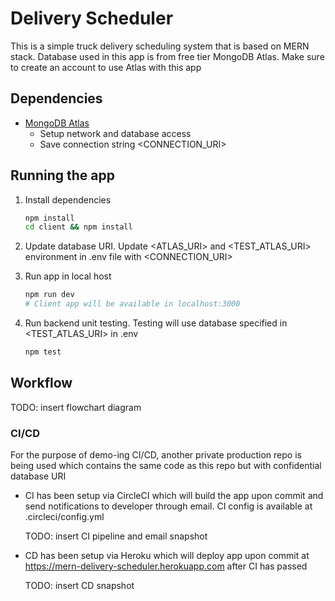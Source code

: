 # Delivery Scheduler

This is a simple truck delivery scheduling system that is based on MERN stack. Database used in this app is from free tier MongoDB Atlas. Make sure to create an account to use Atlas with this app

## Dependencies

- [MongoDB Atlas](https://www.mongodb.com/cloud/atlas)
  - Setup network and database access
  - Save connection string \<CONNECTION_URI\>

## Running the app

1. Install dependencies

   ```sh
   npm install
   cd client && npm install
   ```

2. Update database URI. Update <ATLAS_URI> and <TEST_ATLAS_URI> environment in .env file with <CONNECTION_URI>

3. Run app in local host

   ```sh
   npm run dev
   # Client app will be available in localhost:3000
   ```

4. Run backend unit testing. Testing will use database specified in <TEST_ATLAS_URI> in .env

   ```sh
   npm test
   ```

## Workflow

TODO: insert flowchart diagram

### CI/CD

For the purpose of demo-ing CI/CD, another private production repo is being used which contains the same code as this repo but with confidential database URI

- CI has been setup via CircleCI which will build the app upon commit and send notifications to developer through email. CI config is available at .circleci/config.yml

  TODO: insert CI pipeline and email snapshot

- CD has been setup via Heroku which will deploy app upon commit at https://mern-delivery-scheduler.herokuapp.com after CI has passed

  TODO: insert CD snapshot
